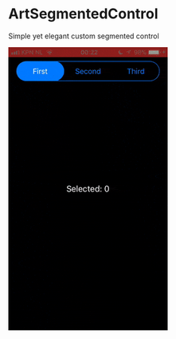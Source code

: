 # ArtSegmentedControl
Simple yet elegant custom segmented control

![alt text](https://github.com/ArtappsLaurens/ArtSegmentedControl/blob/master/action.gif "ArtSegmentedControl in action")
